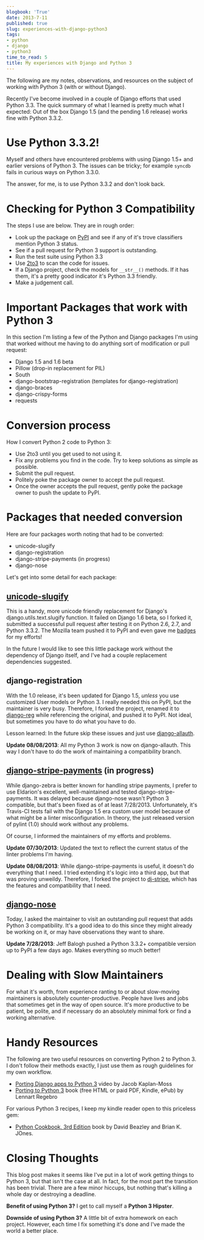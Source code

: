```yaml
---
blogbook: 'True'
date: 2013-7-11
published: true
slug: experiences-with-django-python3
tags:
- python
- django
- python3
time_to_read: 5
title: My experiences with Django and Python 3
---
```


The following are my notes, observations, and resources on the subject
of working with Python 3 (with or without Django).

Recently I've become involved in a couple of Django efforts that used
Python 3.3. The quick summary of what I learned is pretty much what I
expected: Out of the box Django 1.5 (and the pending 1.6 release) works
fine with Python 3.3.2.

Use Python 3.3.2!
=================

Myself and others have encountered problems with using Django 1.5+ and
earlier versions of Python 3. The issues can be tricky; for example
`syncdb` fails in curious ways on Python 3.3.0.

The answer, for me, is to use Python 3.3.2 and don't look back.

Checking for Python 3 Compatibility
===================================

The steps I use are below. They are in rough order:

-   Look up the package on [PyPI](https://pypi.python.org/pypi/) and see
    if any of it's trove classifiers mention Python 3 status.
-   See if a pull request for Python 3 support is outstanding.
-   Run the test suite using Python 3.3
-   Use [2to3](http://docs.python.org/2/library/2to3.html) to scan the
    code for issues.
-   If a Django project, check the models for `__str__()` methods. If it
    has them, it's a pretty good indicator it's Python 3.3 friendly.
-   Make a judgement call.

Important Packages that work with Python 3
==========================================

In this section I'm listing a few of the Python and Django packages
I'm using that worked without me having to do anything sort of
modification or pull request:

-   Django 1.5 and 1.6 beta
-   Pillow (drop-in replacement for PIL)
-   South
-   django-bootstrap-registration (templates for django-registration)
-   django-braces
-   django-crispy-forms
-   requests

Conversion process
==================

How I convert Python 2 code to Python 3:

-   Use 2to3 until you get used to not using it.
-   Fix any problems you find in the code. Try to keep solutions as
    simple as possible.
-   Submit the pull request.
-   Politely poke the package owner to accept the pull request.
-   Once the owner accepts the pull request, gently poke the package
    owner to push the update to PyPI.

Packages that needed conversion
===============================

Here are four packages worth noting that had to be converted:

-   unicode-slugify
-   django-registration
-   django-stripe-payments (in progress)
-   django-nose

Let's get into some detail for each package:

[unicode-slugify](https://pypi.python.org/pypi/unicode-slugify)
---------------------------------------------------------------

This is a handy, more unicode friendly replacement for Django's
django.utils.text.slugify function. It failed on Django 1.6 beta, so I
forked it, submitted a successful pull request after testing it on
Python 2.6, 2.7, and Python 3.3.2. The Mozilla team pushed it to PyPI
and even gave me
[badges](https://badges.mozilla.org/en-US/profiles/profile/pydanny) for
my efforts!

In the future I would like to see this little package work without the
dependency of Django itself, and I've had a couple replacement
dependencies suggested.

django-registration
-------------------

With the 1.0 release, it's been updated for Django 1.5, *unless* you
use customized User models or Python 3. I really needed this on PyPI,
but the maintainer is very busy. Therefore, I forked the project,
renamed it to [django-reg](https://pypi.python.org/pypi/django-reg)
while referencing the original, and pushed it to PyPI. Not ideal, but
sometimes you have to do what you have to do.

Lesson learned: In the future skip these issues and just use
[django-allauth](https://pypi.python.org/pypi/django-allauth).

**Update 08/08/2013**: All my Python 3 work is now on django-allauth.
This way I don't have to do the work of maintaining a compatibility
branch.

[django-stripe-payments](https://pypi.python.org/pypi/django-stripe-payments) (in progress)
-------------------------------------------------------------------------------------------

While django-zebra is better known for handling stripe payments, I
prefer to use Eldarion's excellent, well-maintained and tested
django-stripe-payments. It was delayed because django-nose wasn't
Python 3 compatible, but that's been fixed as of at least 7/28/2013.
Unfortunately, it's Travis-CI tests fail with the Django 1.5 era custom
user model because of what might be a linter misconfiguration. In
theory, the just released version of pylint (1.0) should work without
any problems.

Of course, I informed the maintainers of my efforts and problems.

**Update 07/30/2013**: Updated the text to reflect the current status of
the linter problems I'm having.

**Update 08/08/2013**: While django-stripe-payments is useful, it
doesn't do everything that I need. I tried extending it's logic into a
third app, but that was proving unweildy. Therefore, I forked the
project to [dj-stripe](https://pypi.python.org/pypi/dj-stripe), which
has the features and compatibility that I need.

[django-nose](https://pypi.python.org/pypi/django-nose)
-------------------------------------------------------

Today, I asked the maintainer to visit an outstanding pull request that
adds Python 3 compatibility. It's a good idea to do this since they
might already be working on it, or may have observations they want to
share.

**Update 7/28/2013**: Jeff Balogh pushed a Python 3.3.2+ compatible
version up to PyPI a few days ago. Makes everything so much better!

Dealing with Slow Maintainers
=============================

For what it's worth, from experience ranting to or about slow-moving
maintainers is absolutely counter-productive. People have lives and jobs
that sometimes get in the way of open source. It's more productive to
be patient, be polite, and if necessary do an absolutely minimal fork or
find a working alternative.

Handy Resources
===============

The following are two useful resources on converting Python 2 to Python
3. I don't follow their methods exactly, I just use them as rough
guidelines for my own workflow.

-   [Porting Django apps to Python 3](http://youtu.be/cJMGvAYYUyY) video
    by Jacob Kaplan-Moss
-   [Porting to Python 3](http://python3porting.com/) book (free HTML or
    paid PDF, Kindle, ePub) by Lennart Regebro

For various Python 3 recipes, I keep my kindle reader open to this
priceless gem:

-   [Python Cookbook, 3rd
    Edition](http://www.amazon.com/Python-Cookbook-ebook/dp/B00DQV4GGY/?tag=ihpydanny)
    book by David Beazley and Brian K. JOnes.

Closing Thoughts
================

This blog post makes it seems like I've put in a lot of work getting
things to Python 3, but that isn't the case at all. In fact, for the
most part the transition has been trivial. There are a few minor
hiccups, but nothing that's killing a whole day or destroying a
deadline.

**Benefit of using Python 3?** I get to call myself a **Python 3
Hipster**.

**Downside of using Python 3?** A little bit of extra homework on each
project. However, each time I fix something it's done and I've made
the world a better place.
